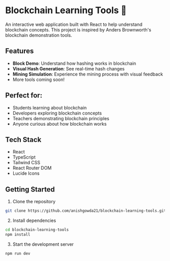 # Blockchain Learning Tools 🔗

An interactive web application built with React to help understand blockchain concepts. This project is inspired by Anders Brownworth's blockchain demonstration tools.

## Features

- **Block Demo**: Understand how hashing works in blockchain
- **Visual Hash Generation**: See real-time hash changes
- **Mining Simulation**: Experience the mining process with visual feedback
- More tools coming soon!

## Perfect for:

- Students learning about blockchain
- Developers exploring blockchain concepts
- Teachers demonstrating blockchain principles
- Anyone curious about how blockchain works

## Tech Stack

- React
- TypeScript
- Tailwind CSS
- React Router DOM
- Lucide Icons

## Getting Started

1. Clone the repository

```bash
git clone https://github.com/anishgowda21/blockchain-learning-tools.git
```

2. Install dependencies

```bash
cd blockchain-learning-tools
npm install
```

3. Start the development server

```bash
npm run dev
```

